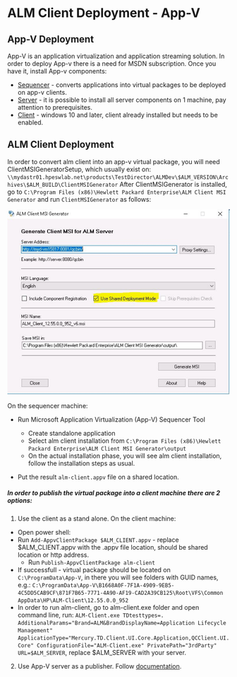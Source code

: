 
# ALM Client Deployment - App-V

## App-V Deployment

App-V is an application virtualization and application streaming solution.
In order to deploy App-v there is a need for MSDN subscription. Once you have it, install App-v components:
- [Sequencer](https://technet.microsoft.com/en-us/itpro/windows/manage/appv-install-the-sequencer) - converts applications into virtual packages to be deployed on app-v clients.
- [Server](https://technet.microsoft.com/en-us/itpro/windows/manage/appv-deploy-the-appv-server) - it is possible to install all server components on 1 machine, pay attention to prerequisites.
- [Client](https://technet.microsoft.com/en-us/itpro/windows/manage/appv-deploying-the-appv-sequencer-and-client)  - windows 10 and later, client already installed but needs to be enabled.

## ALM Client Deployment

In order to convert alm client into an app-v virtual package, you will need ClientMSIGeneratorSetup, which usually exist on: `\\mydastr01.hpeswlab.net\products\TestDirector\ALMDev\$ALM_VERSION\Archives\$ALM_BUILD\ClientMSIGenerator`
After ClientMSIGenerator is installed, go to `C:\Program Files (x86)\Hewlett Packard Enterprise\ALM Client MSI Generator` and run `ClientMSIGenerator` as follows:

![install](https://github.com/HPSoftware/alm-vayu-docs/blob/master/alm-client-deployment/alm-client-generator.JPG)

On the sequencer machine:
- Run Microsoft Application Virtualization (App-V) Sequencer Tool
  - Create standalone application
  - Select alm client installation from `C:\Program Files (x86)\Hewlett Packard Enterprise\ALM Client MSI Generator\output`
  - On the actual installation phase, you will see alm client installation, follow the installation steps as usual.

- Put the result `alm-client.appv` file on a shared location.

##### In order to publish the virtual package into a client machine there are 2 options:
1. Use the client as a stand alone. On the client machine:
  - Open power shell:
  - Run `Add-AppvClientPackage $ALM_CLIENT.appv` - replace $ALM_CLIENT.appv with the .appv file location, should be shared location or http address.
    - Run `Publish-AppvClientPackage alm-client`
  - If successfull - virtual package should be located on `C:\ProgramData\App-V`, in there you will see folders with GUID names, e.g.: `C:\ProgramData\App-V\B1668A0F-7F1A-4909-9EB5-4C5DD5CAB9CF\871F7B65-7771-4A90-AF19-CAD2A39CB125\Root\VFS\Common AppData\HP\ALM-Client\12.55.0.0_952`
  - In order to run alm-client, go to alm-client.exe folder and open command line, run: `ALM-Client.exe TDtesttypes=. AdditionalParams="Brand=ALM&BrandDisplayName=Application Lifecycle Management" ApplicationType="Mercury.TD.Client.UI.Core.Application,QCClient.UI.Core" ConfigurationFile="ALM-Client.exe" PrivatePath="3rdParty" URL=$ALM_SERVER`, replace $ALM_SERVER with your server.

2. Use App-V server as a publisher. Follow [documentation](https://technet.microsoft.com/en-us/itpro/mdop/appv-v5/how-to-add-or-upgrade-packages-by-using-the-management-console-beta-gb18030).
